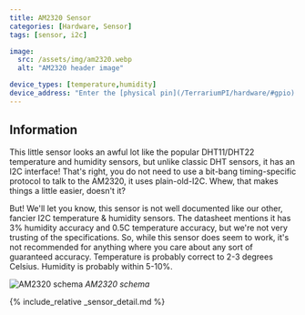 ```yaml
---
title: AM2320 Sensor
categories: [Hardware, Sensor]
tags: [sensor, i2c]

image:
  src: /assets/img/am2320.webp
  alt: "AM2320 header image"

device_types: [temperature,humidity]
device_address: "Enter the [physical pin](/TerrariumPI/hardware/#gpio) number where the data is connected<br />Ex: `27`"
---
```


## Information
This little sensor looks an awful lot like the popular DHT11/DHT22 temperature and humidity sensors, but unlike classic DHT sensors, it has an I2C interface! That's right, you do not need to use a bit-bang timing-specific protocol to talk to the AM2320, it uses plain-old-I2C. Whew, that makes things a little easier, doesn't it?

But! We'll let you know, this sensor is not well documented like our other, fancier I2C temperature & humidity sensors. The datasheet mentions it has 3% humidity accuracy and 0.5C temperature accuracy, but we're not very trusting of the specifications. So, while this sensor does seem to work, it's not recommended for anything where you care about any sort of guaranteed accuracy. Temperature is probably correct to 2-3 degrees Celsius. Humidity is probably within 5-10%.

![AM2320 schema](/assets/img/am2320-schema.webp)
_AM2320 schema_

{% include_relative _sensor_detail.md %}